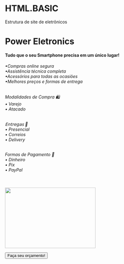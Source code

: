 # HTML.BASIC
Estrutura de site de eletrônicos 

<!doctype html>
<html>
<head>
 
 
</head>
<body>

 
</body>
</html>
<h1> Power Eletronics </h1>
<h4> Tudo que o seu Smartphone precisa em um único lugar!</h4>
<h6>•Compras online segura<br>
•Assistência técnica completa<br>
•Acessórios para todas as ocasiões<br>
•Melhores preços e formas de entrega<br><h6>
Modalidades de Compra 🛍️<br>
• Varejo<br>
• Atacado<br>
</h6><h6>
𝖤𝗇𝗍𝗋𝖾𝗀𝖺𝗌 🚀<br>
• Presencial <br>
• Correios <br>
• Delivery <br>
</h6><h6>
Formas de Pagamento 💸<br>
• Dinheiro <br>
• Pix <br>
• PayPal<br>
</h6>
<br>
<img src="https://www.dugordo.com.br/assistencia-tecnica/imagens/conserto-de-celular-em-1-hora.jpg" width="   300   " height="200">
<br>

<em><button>Faça seu orçamento!</button></em>
